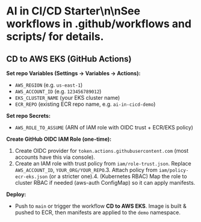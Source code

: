 # AI in CI/CD Starter\n\nSee workflows in .github/workflows and scripts/ for details.
## CD to AWS EKS (GitHub Actions)

**Set repo Variables (Settings → Variables → Actions):**
- `AWS_REGION` (e.g. `us-east-1`)
- `AWS_ACCOUNT_ID` (e.g. `123456789012`)
- `EKS_CLUSTER_NAME` (your EKS cluster name)
- `ECR_REPO` (existing ECR repo name, e.g. `ai-in-cicd-demo`)

**Set repo Secrets:**
- `AWS_ROLE_TO_ASSUME` (ARN of IAM role with OIDC trust + ECR/EKS policy)

**Create GitHub OIDC IAM Role (one-time):**
1. Create OIDC provider for `token.actions.githubusercontent.com` (most accounts have this via console).
2. Create an IAM role with trust policy from `iam/role-trust.json`. Replace `AWS_ACCOUNT_ID`, `YOUR_ORG/YOUR_REPO`.3. Attach policy from `iam/policy-ecr-eks.json` (or a stricter one).4. (Kubernetes RBAC) Map the role to cluster RBAC if needed (aws-auth ConfigMap) so it can apply manifests.

**Deploy:**
- Push to `main` or trigger the workflow **CD to AWS EKS**. Image is built & pushed to ECR, then manifests are applied to the `demo` namespace.
